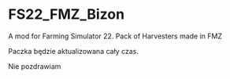 # FS22_FMZ_Bizon
 A mod for Farming Simulator 22. Pack of Harvesters made in FMZ

Paczka będzie aktualizowana cały czas.

Nie pozdrawiam